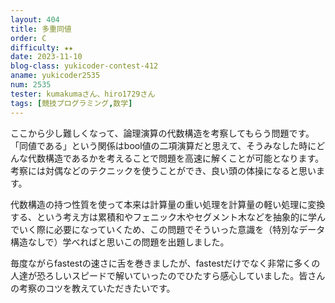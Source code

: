 ```yaml
---
layout: 404
title: 多重同値
order: C
difficulty: ★★
date: 2023-11-10
blog-class: yukicoder-contest-412
aname: yukicoder2535
num: 2535
tester: kumakumaさん、hiro1729さん
tags: [競技プログラミング,数学]
---
```


<p>
ここから少し難しくなって、論理演算の代数構造を考察してもらう問題です。「同値である」という関係はbool値の二項演算だと思えて、そうみなした時にどんな代数構造であるかを考えることで問題を高速に解くことが可能となります。考察には対偶などのテクニックを使うことができ、良い頭の体操になると思います。
</p>
<p>
代数構造の持つ性質を使って本来は計算量の重い処理を計算量の軽い処理に変換する、という考え方は累積和やフェニック木やセグメント木などを抽象的に学んでいく際に必要になっていくため、この問題でそういった意識を（特別なデータ構造なしで）学べればと思いこの問題を出題しました。
</p>
<p>
毎度ながらfastestの速さに舌を巻きましたが、fastestだけでなく非常に多くの人達が恐ろしいスピードで解いていったのでひたすら感心していました。皆さんの考察のコツを教えていただきたいです。
</p>
